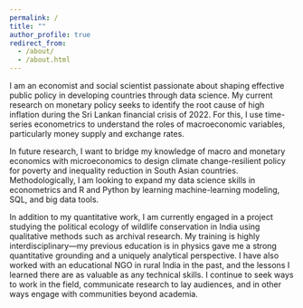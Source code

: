 ```yaml
---
permalink: /
title: ""
author_profile: true
redirect_from: 
  - /about/
  - /about.html
---
```


I am an economist and social scientist passionate about shaping effective public policy in developing countries through data science. My current research on monetary policy seeks to identify the root cause of high inflation during the Sri Lankan financial crisis of 2022. For this, I use time-series econometrics to understand the roles of macroeconomic variables, particularly money supply and exchange rates. 

In future research, I want to bridge my knowledge of macro and monetary economics with microeconomics to design climate change-resilient policy for poverty and inequality reduction in South Asian countries. Methodologically, I am looking to expand my data science skills in econometrics and R and Python by learning machine-learning modeling, SQL, and big data tools. 

In addition to my quantitative work, I am currently engaged in a project studying the political ecology of wildlife conservation in India using qualitative methods such as archival research. My training is highly interdisciplinary—my previous education is in physics gave me a strong quantitative grounding and a uniquely analytical perspective. I have also worked with an educational NGO in rural India in the past, and the lessons I learned there are as valuable as any technical skills. I continue to seek ways to work in the field, communicate research to lay audiences, and in other ways engage with communities beyond academia. 



  



  



  




